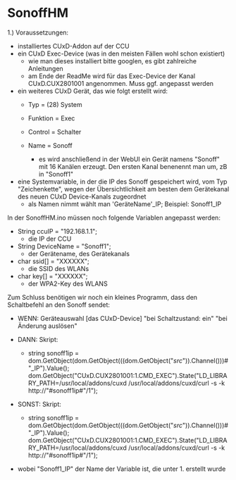 # SonoffHM

1.) Voraussetzungen: 
  - installiertes CUxD-Addon auf der CCU
  - ein CUxD Exec-Device (was in den meisten Fällen wohl schon existiert)
    - wie man dieses installiert bitte googlen, es gibt zahlreiche Anleitungen
    - am Ende der ReadMe wird für das Exec-Device der Kanal CUxD.CUX2801001 angenommen. Muss ggf. angepasst werden
  - ein weiteres CUxD Gerät, das wie folgt erstellt wird:
    - Typ = (28) System
    - Funktion = Exec
    - Control = Schalter
    - Name = Sonoff
    
      - es wird anschließend in der WebUI ein Gerät namens "Sonoff" mit 16 Kanälen erzeugt. Den ersten Kanal benenennt man um, zB in "Sonoff1"
  - eine Systemvariable, in der die IP des Sonoff gespeichert wird, vom Typ "Zeichenkette", wegen der Übersichtlichkeit am besten dem Gerätekanal des neuen CUxD Device-Kanals zugeordnet
      - als Namen nimmt wählt man 'GeräteName'_IP; Beispiel: Sonoff1_IP
  
In der SonoffHM.ino müssen noch folgende Variablen angepasst werden:
  - String ccuIP =          "192.168.1.1";           
    - die IP der CCU
  - String DeviceName =    "Sonoff1";
    - der Gerätename, des Gerätekanals
  - char ssid[] =           "XXXXXX";
    - die SSID des WLANs
  - char key[] =            "XXXXXX";
    - der WPA2-Key des WLANS


Zum Schluss benötigen wir noch ein kleines Programm, dass den Schaltbefehl an den Sonoff sendet:
- WENN: Geräteauswahl [das CUxD-Device] "bei Schaltzustand: ein" "bei Änderung auslösen"
- DANN: Skript:
  - string sonoff1ip = dom.GetObject(dom.GetObject(((dom.GetObject("$src$")).Channel()))#"_IP").Value();
dom.GetObject("CUxD.CUX2801001:1.CMD_EXEC").State("LD_LIBRARY_PATH=/usr/local/addons/cuxd /usr/local/addons/cuxd/curl -s -k http://"#sonoff1ip#"/1");
- SONST: Skript:
  - string sonoff1ip = dom.GetObject(dom.GetObject(((dom.GetObject("$src$")).Channel()))#"_IP").Value();
dom.GetObject("CUxD.CUX2801001:1.CMD_EXEC").State("LD_LIBRARY_PATH=/usr/local/addons/cuxd /usr/local/addons/cuxd/curl -s -k http://"#sonoff1ip#"/1");

- wobei "Sonoff1_IP" der Name der Variable ist, die unter 1. erstellt wurde


